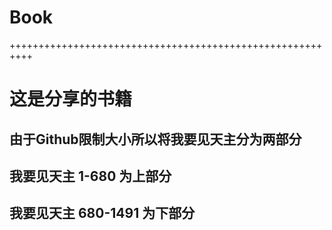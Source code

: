 # Book
++++++++++++++++++++++++++++++++++++++++++++++++++++++++++
# 这是分享的书籍
## 由于Github限制大小所以将我要见天主分为两部分
## 我要见天主   1-680  为上部分
## 我要见天主 680-1491 为下部分
